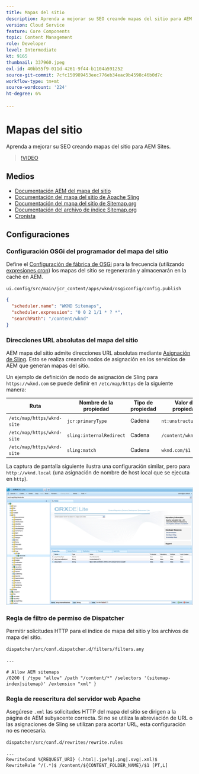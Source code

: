 ```yaml
---
title: Mapas del sitio
description: Aprenda a mejorar su SEO creando mapas del sitio para AEM Sites.
version: Cloud Service
feature: Core Components
topic: Content Management
role: Developer
level: Intermediate
kt: 9165
thumbnail: 337960.jpeg
exl-id: 40bb55f9-011d-4261-9f44-b1104a591252
source-git-commit: 7cfc150989453eec776eb34eac9b4598c46b0d7c
workflow-type: tm+mt
source-wordcount: '224'
ht-degree: 6%

---
```


# Mapas del sitio

Aprenda a mejorar su SEO creando mapas del sitio para AEM Sites.

>[!VIDEO](https://video.tv.adobe.com/v/337960/?quality=12&learn=on)

## Medios

+ [Documentación AEM del mapa del sitio](https://experienceleague.adobe.com/docs/experience-manager-cloud-service/overview/seo-and-url-management.html?lang=en#building-an-xml-sitemap-on-aem)
+ [Documentación del mapa del sitio de Apache Sling](https://github.com/apache/sling-org-apache-sling-sitemap#readme)
+ [Documentación del mapa del sitio de Sitemap.org](https://www.sitemaps.org/protocol.html)
+ [Documentación del archivo de índice Sitemap.org](https://www.sitemaps.org/protocol.html#index)
+ [Cronista](http://www.cronmaker.com/)

## Configuraciones

### Configuración OSGi del programador del mapa del sitio

Define el [Configuración de fábrica de OSGi](http://localhost:4502/system/console/configMgr/org.apache.sling.sitemap.impl.SitemapScheduler) para la frecuencia (utilizando [expresiones cron](http://www.cronmaker.com)) los mapas del sitio se regenerarán y almacenarán en la caché en AEM.

`ui.config/src/main/jcr_content/apps/wknd/osgiconfig/config.publish`

```json
{
  "scheduler.name": "WKND Sitemaps",
  "scheduler.expression": "0 0 2 1/1 * ? *",
  "searchPath": "/content/wknd"
}
```

### Direcciones URL absolutas del mapa del sitio

AEM mapa del sitio admite direcciones URL absolutas mediante [Asignación de Sling](https://sling.apache.org/documentation/the-sling-engine/mappings-for-resource-resolution.html). Esto se realiza creando nodos de asignación en los servicios de AEM que generan mapas del sitio.

Un ejemplo de definición de nodo de asignación de Sling para `https://wknd.com` se puede definir en `/etc/map/https` de la siguiente manera:

| Ruta | Nombre de la propiedad | Tipo de propiedad | Valor de propiedad |
|------|----------|---------------|-------|
| `/etc/map/https/wknd-site` | `jcr:primaryType` | Cadena | `nt:unstructured` |
| `/etc/map/https/wknd-site` | `sling:internalRedirect` | Cadena | `/content/wknd/(.*)` |
| `/etc/map/https/wknd-site` | `sling:match` | Cadena | `wknd.com/$1` |

La captura de pantalla siguiente ilustra una configuración similar, pero para `http://wknd.local` (una asignación de nombre de host local que se ejecuta en `http`).

![Configuración de direcciones URL absolutas del mapa del sitio](../assets/sitemaps/sitemaps-absolute-urls.jpg)


### Regla de filtro de permiso de Dispatcher

Permitir solicitudes HTTP para el índice de mapa del sitio y los archivos de mapa del sitio.

`dispatcher/src/conf.dispatcher.d/filters/filters.any`

```
...

# Allow AEM sitemaps
/0200 { /type "allow" /path "/content/*" /selectors '(sitemap-index|sitemap)' /extension "xml" }
```

### Regla de reescritura del servidor web Apache

Asegúrese `.xml` las solicitudes HTTP del mapa del sitio se dirigen a la página de AEM subyacente correcta. Si no se utiliza la abreviación de URL o las asignaciones de Sling se utilizan para acortar URL, esta configuración no es necesaria.

`dispatcher/src/conf.d/rewrites/rewrite.rules`

```
...
RewriteCond %{REQUEST_URI} (.html|.jpe?g|.png|.svg|.xml)$
RewriteRule ^/(.*)$ /content/${CONTENT_FOLDER_NAME}/$1 [PT,L]
```

